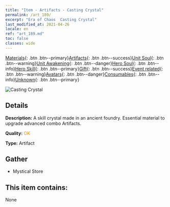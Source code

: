 ```yaml
---
title: "Item - Artifacts - Casting Crystal"
permalink: /art_189/
excerpt: "Era of Chaos  Casting Crystal"
last_modified_at: 2021-04-26
locale: en
ref: "art_189.md"
toc: false
classes: wide
---
```

 [Materials](/Items/){: .btn .btn--primary}[Artifacts](/Items/Artifacts/){: .btn .btn--success}[Unit Soul](/Items/UnitSoul/){: .btn .btn--warning}[Unit Awakening](/Items/UnitAwakening/){: .btn .btn--danger}[Hero Soul](/Items/HeroSoul/){: .btn .btn--info}[Hero Skill](/Items/HeroSkill/){: .btn .btn--primary}[Gift](/Items/Gift/){: .btn .btn--success}[Event related](/Items/Events/){: .btn .btn--warning}[Avatars](/Items/Avatars/){: .btn .btn--danger}[Consumables](/Items/Consumables/){: .btn .btn--info}[Unknown](/Items/Unknown/){: .btn .btn--primary}

 ![Casting Crystal](/images/t/artifact_41002.png)

## Details
 **Description:** A skill crystal made in an ancient foundry. Essential material to upgrade advanced combo Artifacts.

 **Quality:** <span style="color: #FF8C00">OK</span>

 **Type:** Artifact

## Gather

*    Mystical Store 

## This item contains:

  None

